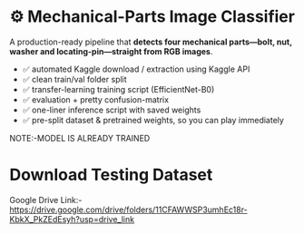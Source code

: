 # ⚙️ Mechanical-Parts Image Classifier  

A production-ready pipeline that **detects four mechanical parts—bolt, nut, washer and locating-pin—straight from RGB images**.  

* ✅ automated Kaggle download / extraction using Kaggle API
* ✅ clean train/val folder split  
* ✅ transfer-learning training script (EfficientNet-B0)  
* ✅ evaluation + pretty confusion-matrix  
* ✅ one-liner inference script with saved weights  
* ✅ pre-split dataset & pretrained weights, so you can play immediately

NOTE:-MODEL IS ALREADY TRAINED

# Download Testing Dataset

Google Drive Link:-https://drive.google.com/drive/folders/11CFAWWSP3umhEc18r-KbkX_PkZEdEsyh?usp=drive_link
